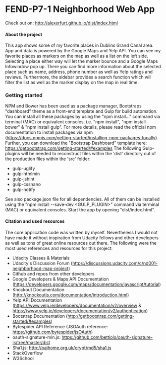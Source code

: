 # FEND-P7-1 Neighborhood Web App

Check out on: http://alexerfurt.github.io/dist/index.html

#### About the project

This app shows some of my favorite places in Dublins Grand Canal area. App and data is powered by the Google Maps and Yelp API. You can see my favorite places as markers on the map as well as a list on the left side. Selecting a place either way will let the marker bounce and a Google Maps Infowindow pop up. There you can find more information about the selected place such as name, address, phone number as well as Yelp ratings and reviews. Furthermore, the sidebar provides a search function which will filter the list as well as the marker display on the map in real time.


### Getting started

NPM and Bower has been used as a package manager, Bootstraps "dashboard" theme as a front-end template and Gulp for build automation. You can install all these packages by using the "npm install..." command via terminal (MAC) or equivalent consoles, i.e. "npm install", "npm install bower" & "npm install gulp". For more details, please read the official npm documentation to install packages via npm (https://docs.npmjs.com/getting-started/installing-npm-packages-locally). Further, you can download the "Bootstrap Dashboard" template here: https://getbootstrap.com/getting-started/#examples
The following Gulp-plugins will be needed to reconstruct files within the 'dist' directory out of the production files within the 'src' folder:

* gulp-uglify
* gulp-htmlmin
* gulp-jshint
* gulp-cssnano
* gulp-notify

See also package.json file for all dependencies. All of them can be installed using the "npm install --save-dev <GULP_PLUGIN>" command via terminal (MAC) or equivalent consoles. Start the app by opening "dist/index.html".

#### Citation and used resources

The core application code was written by myself. Nevertheless I would not have made it without inspiration from Udacity fellows and other developers as well as tons of great online resources out there. The following were the most used references and resources for this project:

* Udacity Classes & Materials
* Udacity's Discussion Forum (https://discussions.udacity.com/c/nd001-neighborhood-map-project)
* Github and repos from other developers
* Google Developers & Maps API Documentation (https://developers.google.com/maps/documentation/javascript/tutorial)
* Knockout Documentation (http://knockoutjs.com/documentation/introduction.html)
* Yelp API Documentation (https://www.yelp.ie/developers/documentation/v2/overview & https://www.yelp.ie/developers/documentation/v2/authentication)
* Bootstrap Documentation (http://getbootstrap.com/getting-started/#examples)
* Bytespider API Reference (JSOAuth reference: https://github.com/bytespider/jsOAuth)
* oauth-signature-min.js: https://github.com/bettiolo/oauth-signature-js/tree/master/dist
* Sha1.js: http://pajhome.org.uk/crypt/md5/sha1.js
* StackOverflow
* W3School
